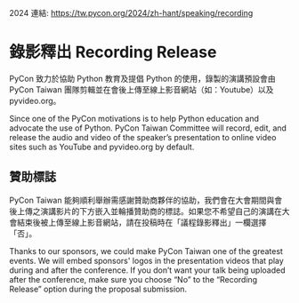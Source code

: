 2024 連結: https://tw.pycon.org/2024/zh-hant/speaking/recording

# 錄影釋出 Recording Release

PyCon 致力於協助 Python 教育及提倡 Python 的使用，錄製的演講預設會由 PyCon Taiwan 團隊剪輯並在會後上傳至線上影音網站（如：Youtube）以及 pyvideo.org。

Since one of the PyCon motivations is to help Python education and advocate the use of Python. PyCon Taiwan Committee will record, edit, and release the audio and video of the speaker’s presentation to online video sites such as YouTube and pyvideo.org by default.

## 贊助標誌

PyCon Taiwan 能夠順利舉辦需感謝贊助商夥伴的協助，我們會在大會期間與會後上傳之演講影片的下方嵌入並輪播贊助商的標誌。如果您不希望自己的演講在大會結束後被上傳至線上影音網站，請在投稿時在「議程錄影釋出」一欄選擇「否」。

Thanks to our sponsors, we could make PyCon Taiwan one of the greatest events. We will embed sponsors' logos in the presentation videos that play during and after the conference. If you don’t want your talk being uploaded after the conference, make sure you choose “No” to the “Recording Release” option during the proposal submission.
